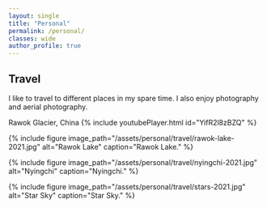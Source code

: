 ```yaml
---
layout: single
title: "Personal"
permalink: /personal/
classes: wide
author_profile: true
---
```


## Travel
I like to travel to different places in my spare time.
I also enjoy photography and aerial photography.

Rawok Glacier, China
{% include youtubePlayer.html id="YifR2l8zBZQ" %}

{% include figure image_path="/assets/personal/travel/rawok-lake-2021.jpg" alt="Rawok Lake" caption="Rawok Lake." %}

{% include figure image_path="/assets/personal/travel/nyingchi-2021.jpg" alt="Nyingchi" caption="Nyingchi." %}

{% include figure image_path="/assets/personal/travel/stars-2021.jpg" alt="Star Sky" caption="Star Sky." %}